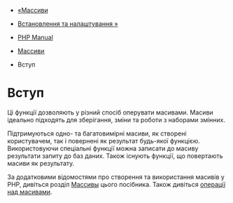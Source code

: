 - [«Массиви](book.array.md)
- [Встановлення та налаштування »](array.setup.md)

- [PHP Manual](index.md)
- [Массиви](book.array.md)
-   Вступ

# Вступ

Ці функції дозволяють у різний спосіб оперувати масивами.
Масиви ідеально підходять для зберігання, зміни та роботи з наборами
змінних.

Підтримуються одно- та багатовимірні масиви, як створені користувачем,
так і повернені як результат будь-якої функцією. Використовуючи
спеціальні функції можна записати до масиву результати запиту до баз
даних. Також існують функції, що повертають масиви як
результату.

За додатковими відомостями про створення та використання масивів у PHP,
дивіться розділ [Массивы](language.types.array.md) цього посібника.
Також дивіться [операції над масивами](language.operators.array.md).
